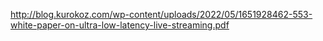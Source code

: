 http://blog.kurokoz.com/wp-content/uploads/2022/05/1651928462-553-white-paper-on-ultra-low-latency-live-streaming.pdf


<!--stackedit_data:
eyJoaXN0b3J5IjpbNjYxODg0MTM3XX0=
-->